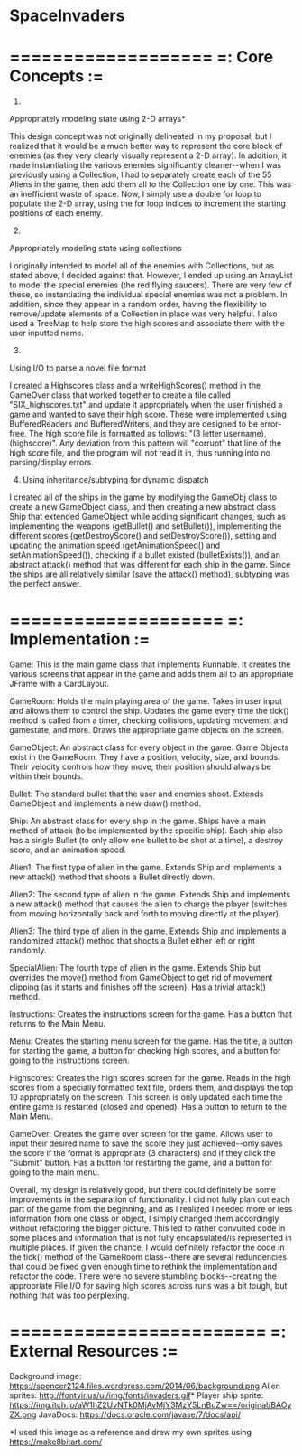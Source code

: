 # SpaceInvaders

===================
=: Core Concepts :=
===================

1. 

Appropriately modeling state using 2-D arrays*

This design concept was not originally delineated in my proposal, but I realized that it would be a much better way
to represent the core block of enemies (as they very clearly visually represent a 2-D array). In addition, it made
instantiating the various enemies significantly cleaner--when I was previously using a Collection, I had to separately
create each of the 55 Aliens in the game, then add them all to the Collection one by one. This was an inefficient waste
of space. Now, I simply use a double for loop to populate the 2-D array, using the for loop indices to increment the
starting positions of each enemy.

2.

 Appropriately modeling state using collections

I originally intended to model all of the enemies with Collections, but as stated above, I decided against that. However,
I ended up using an ArrayList to model the special enemies (the red flying saucers). There are very few of these, so
instantiating the individual special enemies was not a problem. In addition, since they appear in a random order, having
the flexibility to remove/update elements of a Collection in place was very helpful. I also used a TreeMap to help store
the high scores and associate them with the user inputted name.

3.

 Using I/O to parse a novel file format

I created a Highscores class and a writeHighScores() method in the GameOver class that worked together to create a file
called "SIX_highscores.txt" and update it appropriately when the user finished a game and wanted to save their high score.
These were implemented using BufferedReaders and BufferedWriters, and they are designed to be error-free. The high score
file is formatted as follows: "(3 letter username), (highscore)". Any deviation from this pattern will "corrupt" that line
of the high score file, and the program will not read it in, thus running into no parsing/display errors.

4. Using inheritance/subtyping for dynamic dispatch

I created all of the ships in the game by modifying the GameObj class to create a new GameObject class, and then creating
a new abstract class Ship that extended GameObject while adding significant changes, such as implementing the weapons
(getBullet() and setBullet()), implementing the different scores (getDestroyScore() and setDestroyScore()), setting and
updating the animation speed (getAnimationSpeed() and setAnimationSpeed()), checking if a bullet existed (bulletExists()),
and an abstract attack() method that was different for each ship in the game. Since the ships are all relatively similar
(save the attack() method), subtyping was the perfect answer.

====================
=: Implementation :=
====================

Game: This is the main game class that implements Runnable. It creates the various screens that appear in the game and adds
      them all to an appropriate JFrame with a CardLayout.

GameRoom: Holds the main playing area of the game. Takes in user input and allows them to control the ship. Updates the game
	  every time the tick() method is called from a timer, checking collisions, updating movement and gamestate, and more.
	  Draws the appropriate game objects on the screen.

GameObject: An abstract class for every object in the game. Game Objects exist in the GameRoom. They have a position, velocity,
	    size, and bounds. Their velocity controls how they move; their position should always be within their bounds.

Bullet: The standard bullet that the user and enemies shoot. Extends GameObject and implements a new draw() method.

Ship: An abstract class for every ship in the game. Ships have a main method of attack (to be implemented by the specific ship).
      Each ship also has a single Bullet (to only allow one bullet to be shot at a time), a destroy score, and an animation speed.

Alien1: The first type of alien in the game. Extends Ship and implements a new attack() method that shoots a Bullet directly down.

Alien2: The second type of alien in the game. Extends Ship and implements a new attack() method that causes the alien to charge
	the player (switches from moving horizontally back and forth to moving directly at the player).

Alien3: The third type of alien in the game. Extends Ship and implements a randomized attack() method that shoots a Bullet either
	left or right randomly.

SpecialAlien: The fourth type of alien in the game. Extends Ship but overrides the move() method from GameObject to get rid of
	      movement clipping (as it starts and finishes off the screen). Has a trivial attack() method.

Instructions: Creates the instructions screen for the game. Has a button that returns to the Main Menu.

Menu: Creates the starting menu screen for the game. Has the title, a button for starting the game, a button for checking high
      scores, and a button for going to the instructions screen.

Highscores: Creates the high scores screen for the game. Reads in the high scores from a specially formatted text file, orders
	    them, and displays the top 10 appropriately on the screen. This screen is only updated each time the entire game is
	    restarted (closed and opened). Has a button to return to the Main Menu.

GameOver: Creates the game over screen for the game. Allows user to input their desired name to save the score they just
	  achieved--only saves the score if the format is appropriate (3 characters) and if they click the "Submit" button.
	  Has a button for restarting the game, and a button for going to the main menu.

Overall, my design is relatively good, but there could definitely be some improvements in the separation of functionality. I
did not fully plan out each part of the game from the beginning, and as I realized I needed more or less information from one
class or object, I simply changed them accordingly without refactoring the bigger picture. This led to rather convulted code
in some places and information that is not fully encapsulated/is represented in multiple places. If given the chance, I would
definitely refactor the code in the tick() method of the GameRoom class--there are several redundencies that could be fixed
given enough time to rethink the implementation and refactor the code. There were no severe stumbling blocks--creating the
appropriate File I/O for saving high scores across runs was a bit tough, but nothing that was too perplexing.

========================
=: External Resources :=
========================

Background image: https://spencer2124.files.wordpress.com/2014/06/background.png
Alien sprites: http://fontvir.us/ui/img/fonts/invaders.gif*
Player ship sprite: https://img.itch.io/aW1hZ2UvNTk0MjAvMjY3MzY5LnBuZw==/original/BAOyZX.png
JavaDocs: https://docs.oracle.com/javase/7/docs/api/

*I used this image as a reference and drew my own sprites using https://make8bitart.com/
